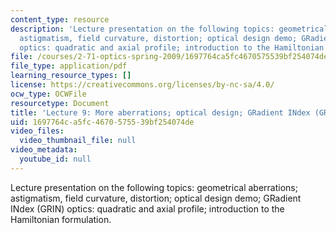 ```yaml
---
content_type: resource
description: 'Lecture presentation on the following topics: geometrical aberrations;
  astigmatism, field curvature, distortion; optical design demo; GRadient INdex (GRIN)
  optics: quadratic and axial profile; introduction to the Hamiltonian formulation.'
file: /courses/2-71-optics-spring-2009/1697764ca5fc4670575539bf254074de_MIT2_71S09_lec09.pdf
file_type: application/pdf
learning_resource_types: []
license: https://creativecommons.org/licenses/by-nc-sa/4.0/
ocw_type: OCWFile
resourcetype: Document
title: 'Lecture 9: More aberrations; optical design; GRadient INdex (GRIN)'
uid: 1697764c-a5fc-4670-5755-39bf254074de
video_files:
  video_thumbnail_file: null
video_metadata:
  youtube_id: null
---
```

Lecture presentation on the following topics: geometrical aberrations; astigmatism, field curvature, distortion; optical design demo; GRadient INdex (GRIN) optics: quadratic and axial profile; introduction to the Hamiltonian formulation.